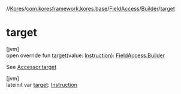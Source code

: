 //[Kores](../../../../index.md)/[com.koresframework.kores.base](../../index.md)/[FieldAccess](../index.md)/[Builder](index.md)/[target](target.md)

# target

[jvm]\
open override fun [target](target.md)(value: [Instruction](../../../com.koresframework.kores/-instruction/index.md)): [FieldAccess.Builder](index.md)

See [Accessor.target](../../-accessor/target.md)

[jvm]\
lateinit var [target](target.md): [Instruction](../../../com.koresframework.kores/-instruction/index.md)
